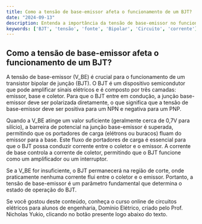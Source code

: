 ```yaml
---
title: Como a tensão de base-emissor afeta o funcionamento de um BJT?
date: "2024-09-13"
description: Entenda a importância da tensão de base-emissor no funcionamento de um transistor bipolar de junção (BJT).
keywords: ['BJT', 'tensão', 'fonte', 'Bipolar', 'Circuito', 'corrente']
---
```


## Como a tensão de base-emissor afeta o funcionamento de um BJT?

A tensão de base-emissor (V_BE) é crucial para o funcionamento de um transistor bipolar de junção (BJT). O BJT é um dispositivo semicondutor que pode amplificar sinais elétricos e é composto por três camadas: emissor, base e coletor. Para que o BJT entre em condução, a junção base-emissor deve ser polarizada diretamente, o que significa que a tensão de base-emissor deve ser positiva para um NPN e negativa para um PNP.

Quando a V_BE atinge um valor suficiente (geralmente cerca de 0,7V para silício), a barreira de potencial na junção base-emissor é superada, permitindo que os portadores de carga (elétrons ou buracos) fluam do emissor para a base. Este fluxo de portadores de carga é essencial para que o BJT possa conduzir corrente entre o coletor e o emissor. A corrente de base controla a corrente de coletor, permitindo que o BJT funcione como um amplificador ou um interruptor.

Se a V_BE for insuficiente, o BJT permanecerá na região de corte, onde praticamente nenhuma corrente flui entre o coletor e o emissor. Portanto, a tensão de base-emissor é um parâmetro fundamental que determina o estado de operação do BJT.

Se você gostou deste conteúdo, conheça o curso online de circuitos elétricos para alunos de engenharia, Domínio Elétrico, criado pelo Prof. Nicholas Yukio, clicando no botão presente logo abaixo do texto.